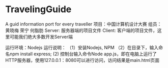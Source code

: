 # TravelingGuide
A guid information port for every traveller 
项目：中国计算机设计大赛
组员：黄晓梅 荣宁 何脂肪
Server: 服务器端的项目文件
Client: 客户端的项目文件，这里可能我们绝大多数开发Server端


运行环境：Nodejs
运行说明：
（1）安装Nodejs, NPM
（2）在目录下，输入命名npm install express;
 (2) 控制台输入命令Node app.js，即在电脑上运行了HTTP服务器，使用127.0.0.1：8080可以进行访问，访问结果是main.html页面
